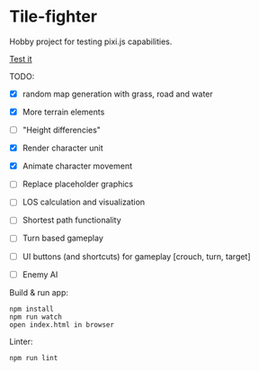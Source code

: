 # Tile-fighter

Hobby project for testing pixi.js capabilities.

[Test it](http://laastine.kapsi.fi/tile-fighter/)

TODO:
- [x] random map generation with grass, road and water
- [x] More terrain elements 
- [ ] "Height differencies"
- [x] Render character unit
- [x] Animate character movement
- [ ] Replace placeholder graphics
- [ ] LOS calculation and visualization
- [ ] Shortest path functionality
- [ ] Turn based gameplay
- [ ] UI buttons (and shortcuts) for gameplay [crouch, turn, target]
- [ ] Enemy AI


Build & run app:
```
npm install
npm run watch
open index.html in browser
```

Linter:
```
npm run lint
```
